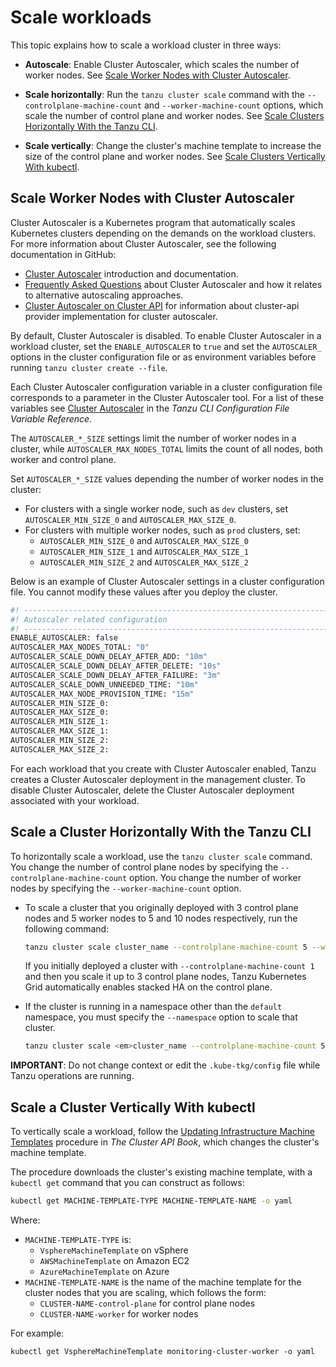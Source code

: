 # Scale workloads

This topic explains how to scale a workload cluster in three ways:

* **Autoscale**: Enable Cluster Autoscaler, which scales the number of worker nodes. See
[Scale Worker Nodes with Cluster Autoscaler](#enable-autoscaler).

* **Scale horizontally**: Run the `tanzu cluster scale` command with the `--controlplane-machine-count` and `--worker-machine-count` options, which scale the number of control plane and worker nodes.
See [Scale Clusters Horizontally With the Tanzu CLI](#horizontal-cli).

* **Scale vertically**: Change the cluster's machine template to increase the size of the control plane and worker nodes.
See [Scale Clusters Vertically With kubectl](#vertical-kubectl).

## <a id="enable-autoscaler"></a> Scale Worker Nodes with Cluster Autoscaler

Cluster Autoscaler is a Kubernetes program that automatically scales Kubernetes clusters depending on the demands on the workload clusters. For more information about Cluster Autoscaler, see the following documentation in GitHub:

* [Cluster Autoscaler](https://github.com/kubernetes/autoscaler/tree/master/cluster-autoscaler) introduction and documentation.
* [Frequently Asked Questions](https://github.com/kubernetes/autoscaler/blob/master/cluster-autoscaler/FAQ.md) about Cluster Autoscaler and how it relates to alternative autoscaling approaches.
* [Cluster Autoscaler on Cluster API](https://github.com/kubernetes/autoscaler/tree/master/cluster-autoscaler/cloudprovider/clusterapi) for information about cluster-api provider implementation for cluster autoscaler.

By default, Cluster Autoscaler is disabled. To enable Cluster Autoscaler in a workload cluster, set the `ENABLE_AUTOSCALER` to `true` and set the `AUTOSCALER_` options in the cluster configuration file or as environment variables before running `tanzu cluster create --file`.

Each Cluster Autoscaler configuration variable in a cluster configuration file corresponds to a parameter in the Cluster Autoscaler tool.
For a list of these variables see [Cluster Autoscaler](../tanzu-config-reference.md#autoscaler) in the *Tanzu CLI Configuration File Variable Reference*.

The `AUTOSCALER_*_SIZE` settings limit the number of worker nodes in a cluster, while `AUTOSCALER_MAX_NODES_TOTAL` limits the count of all nodes, both worker and control plane.

Set `AUTOSCALER_*_SIZE` values depending the number of worker nodes in the cluster:

   * For clusters with a single worker node, such as `dev` clusters, set `AUTOSCALER_MIN_SIZE_0` and `AUTOSCALER_MAX_SIZE_0`.
   * For clusters with multiple worker nodes, such as `prod` clusters, set:
     * `AUTOSCALER_MIN_SIZE_0` and `AUTOSCALER_MAX_SIZE_0`
     * `AUTOSCALER_MIN_SIZE_1` and `AUTOSCALER_MAX_SIZE_1`
     * `AUTOSCALER_MIN_SIZE_2` and `AUTOSCALER_MAX_SIZE_2`

Below is an example of Cluster Autoscaler settings in a cluster configuration file.
You cannot modify these values after you deploy the cluster.

  ```sh
  #! ---------------------------------------------------------------------
  #! Autoscaler related configuration
  #! ---------------------------------------------------------------------
  ENABLE_AUTOSCALER: false
  AUTOSCALER_MAX_NODES_TOTAL: "0"
  AUTOSCALER_SCALE_DOWN_DELAY_AFTER_ADD: "10m"
  AUTOSCALER_SCALE_DOWN_DELAY_AFTER_DELETE: "10s"
  AUTOSCALER_SCALE_DOWN_DELAY_AFTER_FAILURE: "3m"
  AUTOSCALER_SCALE_DOWN_UNNEEDED_TIME: "10m"
  AUTOSCALER_MAX_NODE_PROVISION_TIME: "15m"
  AUTOSCALER_MIN_SIZE_0:
  AUTOSCALER_MAX_SIZE_0:
  AUTOSCALER_MIN_SIZE_1:
  AUTOSCALER_MAX_SIZE_1:
  AUTOSCALER_MIN_SIZE_2:
  AUTOSCALER_MAX_SIZE_2:
  ```

For each workload that you create with Cluster Autoscaler enabled, Tanzu creates a Cluster Autoscaler deployment in the management cluster. To disable Cluster Autoscaler, delete the Cluster Autoscaler deployment associated with your workload.

## <a id="horizontal"></a> Scale a Cluster Horizontally With the Tanzu CLI

To horizontally scale a workload, use the `tanzu cluster scale` command.
You change the number of control plane nodes by specifying the `--controlplane-machine-count` option.
You change the number of worker nodes by specifying the `--worker-machine-count` option.

- To scale a cluster that you originally deployed with 3 control plane nodes and 5 worker nodes to 5 and 10 nodes respectively, run the following command:

    ```sh
    tanzu cluster scale cluster_name --controlplane-machine-count 5 --worker-machine-count 10
    ```

   If you initially deployed a cluster with `--controlplane-machine-count 1` and then you scale it up to 3 control plane nodes, Tanzu Kubernetes Grid automatically enables stacked HA on the control plane.

- If the cluster is running in a namespace other than the `default` namespace, you must specify the `--namespace` option to scale that cluster.
    ```sh
    tanzu cluster scale <em>cluster_name --controlplane-machine-count 5 --worker-machine-count 10 --namespace=my-namespace
    ```

**IMPORTANT**: Do not change context or edit the `.kube-tkg/config` file while Tanzu operations are running.

## <a id="vertical-kubectl"></a> Scale a Cluster Vertically With kubectl

To vertically scale a workload, follow the [Updating Infrastructure Machine Templates](https://cluster-api.sigs.k8s.io/tasks/updating-machine-templates.html#updating-infrastructure-machine-templates) procedure in _The Cluster API Book_, which changes the cluster's machine template.

The procedure downloads the cluster's existing machine template, with a `kubectl get` command that you can construct as follows:

  ```sh
  kubectl get MACHINE-TEMPLATE-TYPE MACHINE-TEMPLATE-NAME -o yaml
  ```

  Where:

  - `MACHINE-TEMPLATE-TYPE` is:
     - `VsphereMachineTemplate` on vSphere
     - `AWSMachineTemplate` on Amazon EC2
     - `AzureMachineTemplate` on Azure
  - `MACHINE-TEMPLATE-NAME` is the name of the machine template for the cluster nodes that you are scaling, which follows the form:
     - `CLUSTER-NAME-control-plane` for control plane nodes
     - `CLUSTER-NAME-worker` for worker nodes

For example:

  ```
  kubectl get VsphereMachineTemplate monitoring-cluster-worker -o yaml
  ```
